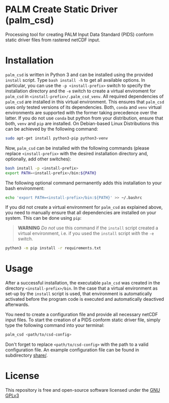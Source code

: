 # PALM Create Static Driver (palm_csd)

Processing tool for creating PALM Input Data Standard (PIDS) conform static driver files from rastered netCDF input.


# Installation

`palm_csd` is written in Python 3 and can be installed using the provided `install` script. Type `bash install -h` to get all available options. In particular, you can use the `-p <install-prefix>` switch to specify the installation directory and the `-e` switch to create a virtual enviroment for `palm_csd` in `<install-prefix>/.palm_csd_venv`. All required dependencies of `palm_csd` are installed in this virtual environment. This ensures that `palm_csd` uses only tested versions of its dependencies. Both, `conda` and `venv` virtual environments are supported with the former taking precedence over the latter. If you do not use `conda` but python from your distribution, ensure that both, `venv` and `pip` are installed. On Debian-based Linux Distributions this can be achieved by the following command:

``` bash
sudo apt-get install python3-pip python3-venv
```

Now, `palm_csd` can be installed with the following commands (please replace `<install-prefix>` with the desired installation directory and, optionally, add other switches):

``` bash
bash install -p <install-prefix>
export PATH=<install-prefix>/bin:${PATH}
```

The following optional command permanently adds this installation to your bash environment:

``` bash
echo 'export PATH=<install-prefix>/bin:${PATH}' >> ~/.bashrc
```

If you did not create a virtual environment for `palm_csd` as explained above, you need to manually ensure that all dependencies are installed on your system. This can be done using `pip`:

> **WARNING** *Do not* use this command if the `install` script created a virtual environment, i.e. if you used the `install` script *with* the `-e` switch.

``` bash
python3 -m pip install -r requirements.txt
```


# Usage

After a successful installation, the executable `palm_csd` was created in the directory `<install-prefix>/bin`. In the case that a virtual environment as set-up by the `install` script is used, that environment is automatically activated before the program code is executed and automatically deactived afterwards.

You need to create a configuration file and provide all necessary netCDF input files. To start the creation of a PIDS conform static driver file, simply type the following command into your terminal:

```bash
palm_csd <path/to/csd-config>
```

Don't forget to replace `<path/to/csd-config>` with the path to a valid configuration file. An example configuration file can be found in subdirectory [share/](share/csd_default.yml).


# License

This repository is free and open-source software licensed under the [GNU GPLv3](LICENSE)
